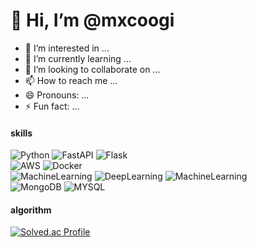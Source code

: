 # 👋 Hi, I’m @mxcoogi
- 👀 I’m interested in ...
- 🌱 I’m currently learning ...
- 💞️ I’m looking to collaborate on ...
- 📫 How to reach me ...
- 😄 Pronouns: ...
- ⚡ Fun fact: ...

#### skills
![Python](https://img.shields.io/badge/Python-blue)
![FastAPI](https://img.shields.io/badge/FastAPI-green)
![Flask](https://img.shields.io/badge/Flask-black)  
![AWS](https://img.shields.io/badge/AWS-Cloud-orange)
![Docker](https://img.shields.io/badge/Docker-blue)  
![MachineLearning](https://img.shields.io/badge/MachineLearning-Scikit--learn-yellow)
![DeepLearning](https://img.shields.io/badge/DeepLearning-TensorFlow-red)
![MachineLearning](https://img.shields.io/badge/MachineLearning-Scikit--learn-yellow)  
![MongoDB](https://img.shields.io/badge/MongoDB-olive)
![MYSQL](https://img.shields.io/badge/MYSQL-skyblue)

#### algorithm
[![Solved.ac Profile](http://mazassumnida.wtf/api/v2/generate_badge?boj=rnrwk8303)](https://solved.ac/rnrwk8303/)
<!---
mxcoogi/mxcoogi is a ✨ special ✨ repository because its `README.md` (this file) appears on your GitHub profile.
You can click the Preview link to take a look at your changes.
--->
